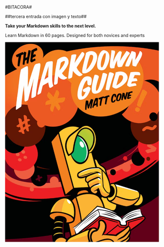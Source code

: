 #BITACORA#

##tercera entrada con imagen y texto##

**Take your Markdown skills to the next level.**

Learn Markdown in 60 pages. Designed for both novices and experts

![The Markdown Guide book](book-cover.jpg)
